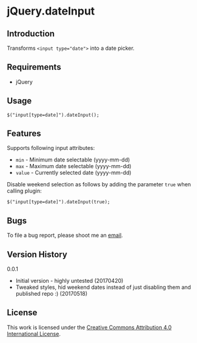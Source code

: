 jQuery.dateInput
================

Introduction
------------

Transforms `<input type="date">` into a date picker.

Requirements
------------
-   jQuery


Usage
-----

    $("input[type=date]").dateInput();
    
Features
--------

Supports following input attributes:

- `min` - Minimum date selectable (yyyy-mm-dd)
- `max` - Maximum date selectable (yyyy-mm-dd)
- `value` - Currently selected date (yyyy-mm-dd)

Disable weekend selection as follows by adding the parameter `true` when
calling plugin:

    $("input[type=date]").dateInput(true);

Bugs
----
To file a bug report, please shoot me an [email](http://shengslogar.com/email).

Version History
---------------
0.0.1

-   Initial version - highly untested (20170420)
-   Tweaked styles, hid weekend dates instead of just disabling them and published repo :) (20170518)

License
-------

This work is licensed under the
[Creative Commons Attribution 4.0 International License](http://creativecommons.org/licenses/by/4.0/).